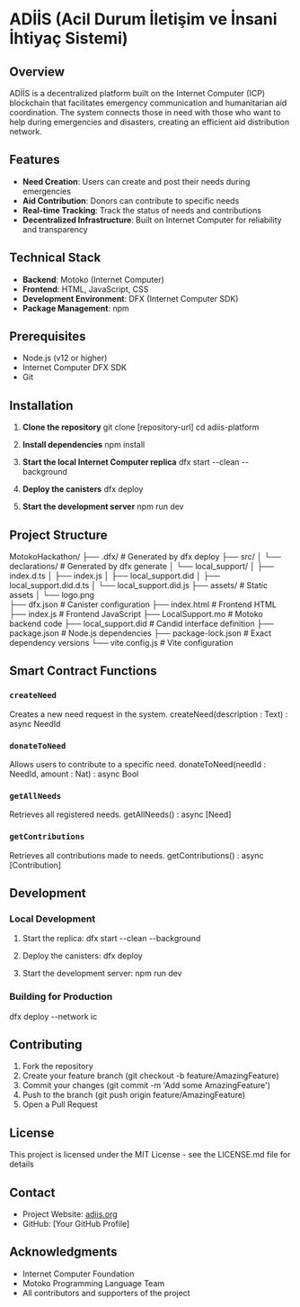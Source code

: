 # ADİİS (Acil Durum İletişim ve İnsani İhtiyaç Sistemi)

## Overview
ADİİS is a decentralized platform built on the Internet Computer (ICP) blockchain that facilitates emergency communication and humanitarian aid coordination. The system connects those in need with those who want to help during emergencies and disasters, creating an efficient aid distribution network.

## Features
- **Need Creation**: Users can create and post their needs during emergencies
- **Aid Contribution**: Donors can contribute to specific needs
- **Real-time Tracking**: Track the status of needs and contributions
- **Decentralized Infrastructure**: Built on Internet Computer for reliability and transparency

## Technical Stack
- **Backend**: Motoko (Internet Computer)
- **Frontend**: HTML, JavaScript, CSS
- **Development Environment**: DFX (Internet Computer SDK)
- **Package Management**: npm

## Prerequisites
- Node.js (v12 or higher)
- Internet Computer DFX SDK
- Git

## Installation

1. **Clone the repository**
git clone [repository-url]
cd adiis-platform

2. **Install dependencies**
npm install

3. **Start the local Internet Computer replica**
dfx start --clean --background

4. **Deploy the canisters**
dfx deploy

5. **Start the development server**
npm run dev

## Project Structure
MotokoHackathon/
├── .dfx/                    # Generated by dfx deploy
├── src/
│   └── declarations/        # Generated by dfx generate
│       └── local_support/
│           ├── index.d.ts
│           ├── index.js
│           ├── local_support.did
│           ├── local_support.did.d.ts
│           └── local_support.did.js
├── assets/                  # Static assets
│   └── logo.png            
├── dfx.json                 # Canister configuration
├── index.html              # Frontend HTML
├── index.js                # Frontend JavaScript
├── LocalSupport.mo         # Motoko backend code
├── local_support.did       # Candid interface definition
├── package.json            # Node.js dependencies
├── package-lock.json       # Exact dependency versions
└── vite.config.js          # Vite configuration

## Smart Contract Functions

### `createNeed`
Creates a new need request in the system.
createNeed(description : Text) : async NeedId

### `donateToNeed`
Allows users to contribute to a specific need.
donateToNeed(needId : NeedId, amount : Nat) : async Bool

### `getAllNeeds`
Retrieves all registered needs.
getAllNeeds() : async [Need]

### `getContributions`
Retrieves all contributions made to needs.
getContributions() : async [Contribution]

## Development

### Local Development
1. Start the replica:
dfx start --clean --background

2. Deploy the canisters:
dfx deploy

3. Start the development server:
npm run dev

### Building for Production
dfx deploy --network ic

## Contributing
1. Fork the repository
2. Create your feature branch (git checkout -b feature/AmazingFeature)
3. Commit your changes (git commit -m 'Add some AmazingFeature')
4. Push to the branch (git push origin feature/AmazingFeature)
5. Open a Pull Request

## License
This project is licensed under the MIT License - see the LICENSE.md file for details

## Contact
- Project Website: [adiis.org](https://adiis.org)
- GitHub: [Your GitHub Profile]

## Acknowledgments
- Internet Computer Foundation
- Motoko Programming Language Team
- All contributors and supporters of the project
